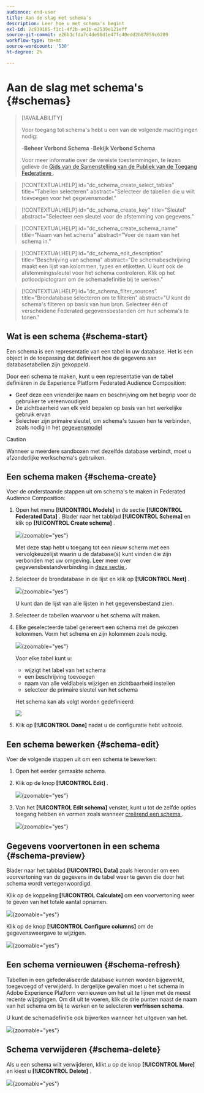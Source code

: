```yaml
---
audience: end-user
title: Aan de slag met schema's
description: Leer hoe u met schema's begint
exl-id: 2c939185-f1c1-4f2b-ae1b-e2539e121eff
source-git-commit: e26b3cfda7c4de98d1e47fc40edd2b87859c6209
workflow-type: tm+mt
source-wordcount: '530'
ht-degree: 2%

---
```


# Aan de slag met schema&#39;s {#schemas}

>[!AVAILABILITY]
>
>Voor toegang tot schema&#39;s hebt u een van de volgende machtigingen nodig:
>
>-**Beheer Verbond Schema**
>-**Bekijk Verbond Schema**
>
>Voor meer informatie over de vereiste toestemmingen, te lezen gelieve de [ Gids van de Samenstelling van de Publiek van de Toegang Federatieve ](/help/start/feature-access.md).

>[!CONTEXTUALHELP]
>id="dc_schema_create_select_tables"
>title="Tabellen selecteren"
>abstract="Selecteer de tabellen die u wilt toevoegen voor het gegevensmodel."

>[!CONTEXTUALHELP]
>id="dc_schema_create_key"
>title="Sleutel"
>abstract="Selecteer een sleutel voor de afstemming van gegevens."

>[!CONTEXTUALHELP]
>id="dc_schema_create_schema_name"
>title="Naam van het schema"
>abstract="Voer de naam van het schema in."


>[!CONTEXTUALHELP]
>id="dc_schema_edit_description"
>title="Beschrijving van schema"
>abstract="De schemabeschrijving maakt een lijst van kolommen, types en etiketten. U kunt ook de afstemmingssleutel voor het schema controleren. Klik op het potloodpictogram om de schemadefinitie bij te werken."

>[!CONTEXTUALHELP]
>id="dc_schema_filter_sources"
>title="Brondatabase selecteren om te filteren"
>abstract="U kunt de schema&#39;s filteren op basis van hun bron. Selecteer één of verscheidene Federated gegevensbestanden om hun schema&#39;s te tonen."

## Wat is een schema {#schema-start}

Een schema is een representatie van een tabel in uw database. Het is een object in de toepassing dat definieert hoe de gegevens aan databasetabellen zijn gekoppeld.

Door een schema te maken, kunt u een representatie van de tabel definiëren in de Experience Platform Federated Audience Composition:

* Geef deze een vriendelijke naam en beschrijving om het begrip voor de gebruiker te vereenvoudigen
* De zichtbaarheid van elk veld bepalen op basis van het werkelijke gebruik ervan
* Selecteer zijn primaire sleutel, om schema&#39;s tussen hen te verbinden, zoals nodig in het [ gegevensmodel ](../data-management/gs-models.md#data-model-start)

>[!CAUTION]
>
>Wanneer u meerdere sandboxen met dezelfde database verbindt, moet u afzonderlijke werkschema&#39;s gebruiken.
>

## Een schema maken {#schema-create}

Voer de onderstaande stappen uit om schema&#39;s te maken in Federated Audience Composition:

1. Open het menu **[!UICONTROL Models]** in de sectie **[!UICONTROL Federated Data]** . Blader naar het tabblad **[!UICONTROL Schema]** en klik op **[!UICONTROL Create schema]** .

   ![](assets/schema_create.png){zoomable="yes"}

   Met deze stap hebt u toegang tot een nieuw scherm met een vervolgkeuzelijst waarin u de database(s) kunt vinden die zijn verbonden met uw omgeving. Leer meer over gegevensbestandverbinding in [ deze sectie ](../connections/connections.md#connections-fdb).

1. Selecteer de brondatabase in de lijst en klik op **[!UICONTROL Next]** .

   ![](assets/schema_tables.png){zoomable="yes"}

   U kunt dan de lijst van alle lijsten in het gegevensbestand zien.

1. Selecteer de tabellen waarvoor u het schema wilt maken.

1. Elke geselecteerde tabel genereert een schema met de gekozen kolommen. Vorm het schema en zijn kolommen zoals nodig.

   ![](assets/schema_fields.png){zoomable="yes"}

   Voor elke tabel kunt u:

   * wijzigt het label van het schema
   * een beschrijving toevoegen
   * naam van alle veldlabels wijzigen en zichtbaarheid instellen
   * selecteer de primaire sleutel van het schema

   Het schema kan als volgt worden gedefinieerd:

   ![](assets/schema_example.png)

1. Klik op **[!UICONTROL Done]** nadat u de configuratie hebt voltooid.

## Een schema bewerken {#schema-edit}

Voer de volgende stappen uit om een schema te bewerken:

1. Open het eerder gemaakte schema.

1. Klik op de knop **[!UICONTROL Edit]** .

   ![](assets/schema_edit.png){zoomable="yes"}

1. Van het **[!UICONTROL Edit schema]** venster, kunt u tot de zelfde opties toegang hebben en vormen zoals wanneer [ creërend een schema ](#schema-create).

   ![](assets/schema_edit_orders.png){zoomable="yes"}

## Gegevens voorvertonen in een schema {#schema-preview}

Blader naar het tabblad **[!UICONTROL Data]** zoals hieronder om een voorvertoning van de gegevens in de tabel weer te geven die door het schema wordt vertegenwoordigd.

Klik op de koppeling **[!UICONTROL Calculate]** om een voorvertoning weer te geven van het totale aantal opnamen.

![](assets/schema_data.png){zoomable="yes"}

Klik op de knop **[!UICONTROL Configure columns]** om de gegevensweergave te wijzigen.

![](assets/schema_columns.png){zoomable="yes"}

## Een schema vernieuwen {#schema-refresh}

Tabellen in een gefederaliseerde database kunnen worden bijgewerkt, toegevoegd of verwijderd. In dergelijke gevallen moet u het schema in Adobe Experience Platform vernieuwen om het uit te lijnen met de meest recente wijzigingen. Om dit uit te voeren, klik de drie punten naast de naam van het schema om bij te werken en te selecteren **verfrissen schema**.

U kunt de schemadefinitie ook bijwerken wanneer het uitgeven van het.

![](assets/schema_refresh.png){zoomable="yes"}


## Schema verwijderen {#schema-delete}

Als u een schema wilt verwijderen, klikt u op de knop **[!UICONTROL More]** en kiest u **[!UICONTROL Delete]** .

![](assets/schema_delete.png){zoomable="yes"}
